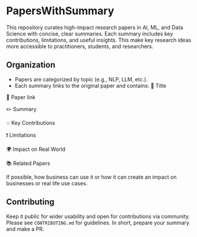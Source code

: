 # PapersWithSummary

This repository curates high-impact research papers in AI, ML, and Data Science with concise, clear summaries. Each summary includes key contributions, limitations, and useful insights. This make key research ideas more accessible to practitioners, students, and researchers. 

## Organization 
- Papers are categorized by topic (e.g., NLP, LLM, etc.). 
- Each summary links to the original paper and contains:
📌 Title

📎 Paper link

✏️ Summary

💡 Key Contributions

❗ Limitations

🌍 Impact on Real World

📚 Related Papers


If possible, how business can use it or how it can create an impact on businesses or real life use cases.

## Contributing
Keep it public for wider usability and open for contributions via community. Please see `CONTRIBUTING.md` for guidelines. In short, prepare your summary and make a PR. 
